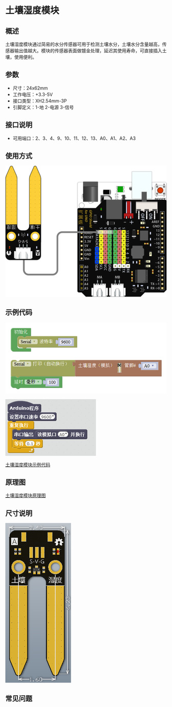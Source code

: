 # 土壤湿度模块

## 概述

土壤湿度模块通过简易的水分传感器可用于检测土壤水分，土壤水分含量越高，传感器输出值越大。模块的传感器表面做镀金处理，延迟其使用寿命，可直接插入土壤，使用便利。

## 参数

* 尺寸：24x62mm
* 工作电压：+3.3-5V
* 接口类型：XH2.54mm-3P
* 引脚定义：1-地 2-电源 3-信号

## 接口说明

* 可用端口：2、3、4、9、10、11、12、13、A0、A1、A2、A3

## 使用方式

![](../../.gitbook/assets/arduino-18.png)

## 示例代码

![](../../.gitbook/assets/arduino-82.png)

![](../../.gitbook/assets/arduino-53.png)

[土壤湿度模块示例代码](http://www.haohaodada.com/show.php?id=956410)

## 原理图

[土壤湿度模块原理图](https://github.com/Haohaodada-official/docs/blob/master/jiao-xue-chan-pin/pdf/yuan-li-tu/土壤湿度传感器.pdf)

## 尺寸说明

![](../../.gitbook/assets/arduino-05.png)

## 常见问题

